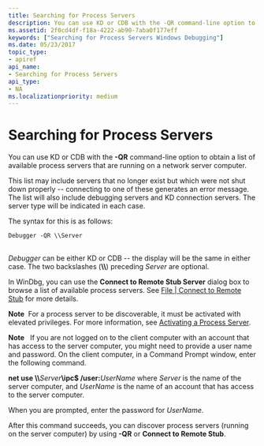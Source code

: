 ```yaml
---
title: Searching for Process Servers
description: You can use KD or CDB with the -QR command-line option to obtain a list of available process servers that are running on a network server computer.
ms.assetid: 2f0cd4df-f18a-4222-ab90-7aba0f177eff
keywords: ["Searching for Process Servers Windows Debugging"]
ms.date: 05/23/2017
topic_type:
- apiref
api_name:
- Searching for Process Servers
api_type:
- NA
ms.localizationpriority: medium
---
```


# Searching for Process Servers


You can use KD or CDB with the **-QR** command-line option to obtain a list of available process servers that are running on a network server computer.

This list may include servers that no longer exist but which were not shut down properly -- connecting to one of these generates an error message. The list will also include debugging servers and KD connection servers. The server type will be indicated in each case.

The syntax for this is as follows:

```console
Debugger -QR \\Server
```

## <span id="ddk_searching_for_process_servers_dbg"></span><span id="DDK_SEARCHING_FOR_PROCESS_SERVERS_DBG"></span>


*Debugger* can be either KD or CDB -- the display will be the same in either case. The two backslashes (**\\\\**) preceding *Server* are optional.

In WinDbg, you can use the **Connect to Remote Stub Server** dialog box to browse a list of available process servers. See [File | Connect to Remote Stub](file---connect-to-remote-stub.md) for more details.

**Note**  For a process server to be discoverable, it must be activated with elevated privileges. For more information, see [Activating a Process Server](activating-a-process-server.md).

 

**Note**  
If you are not logged on to the client computer with an account that has access to the server computer, you might need to provide a user name and password. On the client computer, in a Command Prompt window, enter the following command.

**net use \\\\**<em>Server</em>**\\ipc$ /user:**<em>UserName</em>
where *Server* is the name of the server computer, and *UserName* is the name of an account that has access to the server computer.

When you are prompted, enter the password for *UserName*.

After this command succeeds, you can discover process servers (running on the server computer) by using **-QR** or **Connect to Remote Stub**.

 

 

 





